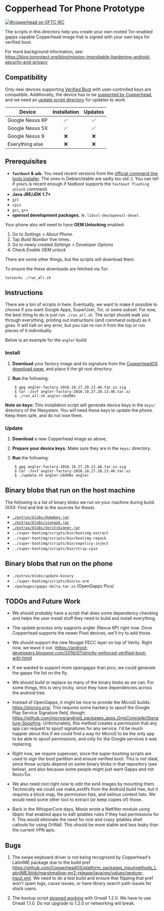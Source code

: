 # Copperhead Tor Phone Prototype
[![#copperhead on OFTC IRC](http://img.shields.io/badge/oftc-join%20%23copperhead-green.svg?style=flat)](https://kiwiirc.com/client/irc.oftc.net/copperhead)

The scripts in this directory help you create your own rooted Tor-enabled
gapps capable Copperhead image that is signed with your own keys for verified
boot.

For more background information, see:
https://blog.torproject.org/blog/mission-improbable-hardening-android-security-and-privacy

## Compatibility

Only new devices supporting [Verified
Boot](https://source.android.com/security/verifiedboot/) with
user-controlled keys are compatible. Additionally, the device has to be
[supported by Copperhead](https://copperhead.co/android/downloads), and
we need an [update script directory](extras/angler) for updates to work.


| Device            | Installation       | Updates           |
|-------------------|:------------------:|:-----------------:|
| Google Nexus 6P   | :white_check_mark: | :white_check_mark:|
| Google Nexus 5X   | :white_check_mark: | :white_check_mark:|
| Google Nexus 9    | :x:                | :x:               |
| Everything else   | :x:                | :x:               |


## Prerequisites

* **`fastboot` & `adb`.** You need recent versions from the [official
  command line tools installer][cli-download]. The ones in
Debian/stable are sadly too old :(. You can tell if yours is recent
enough if fastboot supports the `fastboot flashing unlock` command.
* **Java JRE/JDK 1.7+**
* `git`
* `cpio`
* `gcc`, `g++`
* **openssl development packages.** ie. `libssl-dev`/`openssl-devel`

Your phone also will need to have **OEM Unlocking** enabled:

1. Go to *Settings > About Phone*.
2. Tap *Build Number* five times.
3. Go to newly created *Settings > Developer Options*
4. Check *Enable OEM unlock*

There are some other things, but the scripts will download them.

To ensure the these downloads are fetched via Tor:

    torsocks ./run_all.sh

## Instructions

There are a ton of scripts in here. Eventually, we want to make it possible to
choose if you want Google Apps, SuperUser, Tor, or some subset. For now, the
best thing to do is just run `./run_all.sh`. The script should walk you through
everything, printing out instructions (and command output) as it goes. It will
halt on any error, but you can re-run it from the top or run pieces of it
individually.

Below is an example for the `angler` build:

### Install

1. **Download** your factory image and its signature from
the [CopperheadOS download page][copperhead-download], and place it the
git root directory.
2. **Run** the following:

        $ gpg angler-factory-2016.10.27.20.13.46.tar.xz.sig
        $ tar -Jxvf angler-factory-2016.10.27.20.13.46.tar.xz
        $ ./run_all.sh angler-nbd90z

**Note on keys:** This installation script will generate device keys in
the `keys/` directory of the filesystem. You will need these keys to
update the phone. Keep them safe, and do not lose them.

### Update

1. **Download** a new Copperhead image as above,
2. **Prepare your device keys.** Make sure they are in the `keys/`
   directory.
3. **Run** the following:

        $ gpg angler-factory-2016.10.27.20.13.46.tar.xz.sig
        $ tar -Jxvf angler-factory-2016.10.27.20.13.46.tar.xz
        $ ./update.sh angler-nbd90z angler

## Binary blobs that run on the host machine

The following is a list of binary blobs we run on your machine during build.
(XXX: Find and link to the sources for these).

* [`./extras/blobs/dumpkey.jar`](https://android.googlesource.com/platform/bootable/recovery.git/+/master/tools/dumpkey)
* [`./extras/blobs/signapk.jar`](https://android.googlesource.com/platform/build.git/+/master/tools/signapk/)
* [`./extras/blobs/VeritySigner.jar`](https://android.googlesource.com/platform/system/extras/+/master/verity)
* `../super-bootimg/scripts/bin/bootimg-extract`
* `../super-bootimg/scripts/bin/bootimg-repack`
* `../super-bootimg/scripts/bin/sepolicy-inject`
* `../super-bootimg/scripts/bin/strip-cpio`

## Binary blobs that run on the phone

* `./extras/blobs/update-binary`
* `../super-bootimg/scripts/bin/su-arm`
* `./packages/gapps-delta.tar.xz` (OpenGapps Pico)

## TODOs and Future Work

* We should probably have a script that does some dependency checking and
helps the user install stuff they need to build and install everything.

* The update process only supports angler (Nexus 6P) right now. Once
  Copperhead supports the newer Pixel devices, we'll try to add those.

* We should support the new Nougat FECC layer on top of Verity. Right now, we
  leave it out.
  (https://android-developers.blogspot.com/2016/07/strictly-enforced-verified-boot-with.html)

* If we wanted to support more opengapps than pico, we could generate the
gapps file list on the fly.

* We should build or replace as many of the binary blobs as we can. For some
things, this is very tricky, since they have dependencies across the android
tree.

* Instead of OpenGapps, it might be nice to provide the MicroG builds: https://microg.org/. This requires some hackery to spoof the Google Play Service Signature field, though: https://github.com/microg/android_packages_apps_GmsCore/wiki/Signature-Spoofing. Unfortunately, this method creates a permission that any app can request to spoof signatures for any service. I'd be much happier about this if we could find a way for MicroG to be the only app to be able to spoof permissions, and only for the Google services it was replacing.

* Right now, we require superuser, since the super-bootimg scripts are used to
sign the boot partition and ensure verified boot. This is not ideal, since
those scripts depend on some binary blobs in that repository (see below), and
also because some people might just want Gapps and not Root+Tor.

* We also need root right now to edit the ext4 images by mounting them.
Technically we could use make_ext4fs from the Android build tree, but it
requires a block map, file permission lists, and selinux context lists. We
would need some other tool to extract (or keep copies of) those..

* Back in the WhisperCore days, Moxie wrote a Netfilter module using libiptc
that enabled apps to edit iptables rules if they had permissions for it. This
would eliminate the need for root and crazy iptables shell callouts for using
OrWall. This should be more stable and less leaky than the current VPN apis.

## Bugs

1. The swipe keyboard driver is not being recognized by Copperhead's LatinIME
package due to the build pref
https://github.com/CopperheadOS/platform_packages_inputmethods_LatinIME/blob/marshmallow-mr2-release/java/res/values/gesture-input.xml.
We need to do a test build and ensure that flipping that pref won't spam logs,
cause issues, or have library search path issues for stock users.

2. The bootup script [stopped working](https://github.com/EthACKdotOrg/orWall/issues/121) with Orwall
1.2.0. We have to use Orwall 1.1.0. Do not upgrade to 1.2.0 or networking will
break.

<!-- Links -->
   [cli-download]:        https://developer.android.com/studio/index.html#linux-bundle
   [copperhead-download]: https://copperhead.co/android/downloads
